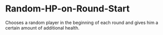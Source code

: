 # Random-HP-on-Round-Start
Chooses a random player in the beginning of each round and gives him a certain amount of additional health.
